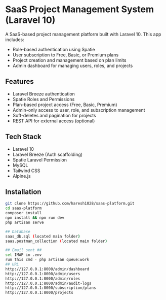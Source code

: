 # SaaS Project Management System (Laravel 10)

A SaaS-based project management platform built with Laravel 10. This app includes:

- Role-based authentication using Spatie
- User subscription to Free, Basic, or Premium plans
- Project creation and management based on plan limits
- Admin dashboard for managing users, roles, and projects

## Features

- Laravel Breeze authentication
- Spatie Roles and Permissions
- Plan-based project access (Free, Basic, Premium)
- Admin-only access to user, role, and subscription management
- Soft-deletes and pagination for projects
- REST API for external access (optional)

## Tech Stack

- Laravel 10
- Laravel Breeze (Auth scaffolding)
- Spatie Laravel Permission
- MySQL
- Tailwind CSS
- Alpine.js

## Installation

```bash
git clone https://github.com/haresh1028/saas-platform.git
cd saas-platform
composer install
npm install && npm run dev
php artisan serve

## Database
saas_db.sql (located main folder)
saas.postman_collection (located main folder)

## Email sent ##
set IMAP in .env
run this cmd - php artisan queue:work
## URL
http://127.0.0.1:8000/admin/dashboard
http://127.0.0.1:8000/admin/users
http://127.0.0.1:8000/admin/roles
http://127.0.0.1:8000/admin/audit-logs
http://127.0.0.1:8000/subscription/plans
http://127.0.0.1:8000/projects
